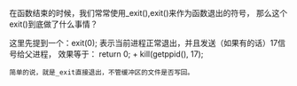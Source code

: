 在函数结束的时候，我们常常使用_exit(),exit()来作为函数退出的符号，
那么这个exit()到底做了什么事情？

这里先提到一个：exit(0);
	表示当前进程正常退出，并且发送（如果有的话）17信号给父进程，
	效果等于：
		return 0; + kill(getppid(), 17);

	简单的说，就是_exit直接退出，不管缓冲区的文件是否写回。
